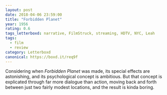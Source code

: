 ```yaml
---
layout: post 
date: 2018-04-06 23:59:00
title: "Forbidden Planet"
year: 1956
rating: 0.6
tags_letterboxd: narrative, FilmStruck, streaming, HDTV, NYC, Leah
tags:
  - film
  - review
category: Letterboxd
canonical: https://boxd.it/req9f
---
```


Considering when <cite>Forbidden Planet</cite> was made, its special effects are astonishing, and its psychological concept is ambitious. But that concept is explicated through far more dialogue than action, moving back and forth between just two fairly modest locations, and the result is kinda boring.